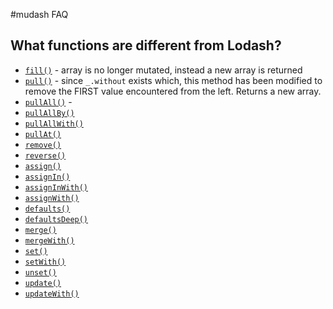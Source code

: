 #mudash FAQ

## What functions are different from Lodash?
* [`fill()`](https://lodash.com/docs/4.17.2#fill) - array is no longer mutated, instead a new array is returned
* [`pull()`](https://lodash.com/docs/4.17.2#pull) - since `_.without` exists which, this method has been modified to remove the FIRST value encountered from the left. Returns a new array.
* [`pullAll()`](https://lodash.com/docs/4.17.2#pullAll) -
* [`pullAllBy()`](https://lodash.com/docs/4.17.2#pullAllBy)
* [`pullAllWith()`](https://lodash.com/docs/4.17.2#pullAllWith)
* [`pullAt()`](https://lodash.com/docs/4.17.2#pullAt)
* [`remove()`](https://lodash.com/docs/4.17.2#remove)
* [`reverse()`](https://lodash.com/docs/4.17.2#reverse)
* [`assign()`](https://lodash.com/docs/4.17.2#assign)
* [`assignIn()`](https://lodash.com/docs/4.17.2#assignIn)
* [`assignInWith()`](https://lodash.com/docs/4.17.2#assignInWith)
* [`assignWith()`](https://lodash.com/docs/4.17.2#assignWith)
* [`defaults()`](https://lodash.com/docs/4.17.2#defaults)
* [`defaultsDeep()`](https://lodash.com/docs/4.17.2#defaultsDeep)
* [`merge()`](https://lodash.com/docs/4.17.2#merge)
* [`mergeWith()`](https://lodash.com/docs/4.17.2#mergeWith)
* [`set()`](https://lodash.com/docs/4.17.2#set)
* [`setWith()`](https://lodash.com/docs/4.17.2#setWith)
* [`unset()`](https://lodash.com/docs/4.17.2#unset)
* [`update()`](https://lodash.com/docs/4.17.2#update)
* [`updateWith()`](https://lodash.com/docs/4.17.2#updateWith)
